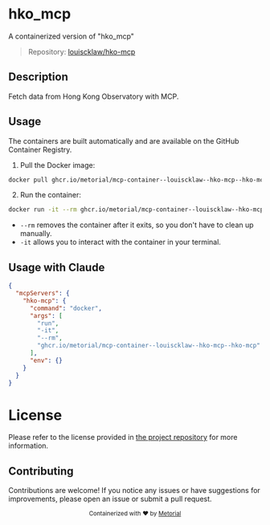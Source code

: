 
# hko_mcp

A containerized version of "hko_mcp"

> Repository: [louiscklaw/hko-mcp](https://github.com/louiscklaw/hko-mcp)

## Description

Fetch data from Hong Kong Observatory with MCP.


## Usage

The containers are built automatically and are available on the GitHub Container Registry.

1. Pull the Docker image:

```bash
docker pull ghcr.io/metorial/mcp-container--louiscklaw--hko-mcp--hko-mcp
```

2. Run the container:

```bash
docker run -it --rm ghcr.io/metorial/mcp-container--louiscklaw--hko-mcp--hko-mcp 
```

- `--rm` removes the container after it exits, so you don't have to clean up manually.
- `-it` allows you to interact with the container in your terminal.



## Usage with Claude

```json
{
  "mcpServers": {
    "hko-mcp": {
      "command": "docker",
      "args": [
        "run",
        "-it",
        "--rm",
        "ghcr.io/metorial/mcp-container--louiscklaw--hko-mcp--hko-mcp"
      ],
      "env": {}
    }
  }
}
```

# License

Please refer to the license provided in [the project repository](https://github.com/louiscklaw/hko-mcp) for more information.

## Contributing

Contributions are welcome! If you notice any issues or have suggestions for improvements, please open an issue or submit a pull request.

<div align="center">
  <sub>Containerized with ❤️ by <a href="https://metorial.com">Metorial</a></sub>
</div>
  